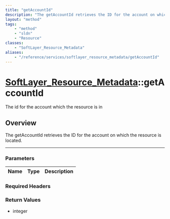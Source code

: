 ```yaml
---
title: "getAccountId"
description: "The getAccountId retrieves the ID for the account on which the resource is located."
layout: "method"
tags:
    - "method"
    - "sldn"
    - "Resource"
classes:
    - "SoftLayer_Resource_Metadata"
aliases:
    - "/reference/services/softlayer_resource_metadata/getAccountId"
---
```

# [SoftLayer_Resource_Metadata](/reference/services/SoftLayer_Resource_Metadata)::getAccountId

The id for the account which the resource is in


## Overview 
The getAccountId retrieves the ID for the account on which the resource is located.

-----

### Parameters 
|Name | Type | Description |
| --- | --- | --- |


### Required Headers


### Return Values
* integer




